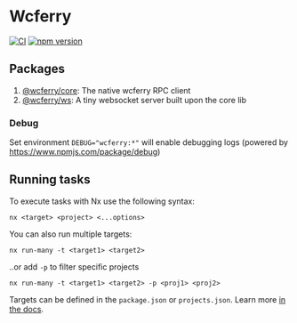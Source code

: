# Wcferry

[![CI](https://github.com/stkevintan/node-wcferry/actions/workflows/ci.yml/badge.svg)](https://github.com/stkevintan/node-wcferry/actions/workflows/ci.yml)
[![npm version](https://badge.fury.io/js/@wcferry%2Fcore.svg)](https://badge.fury.io/js/@wcferry%2Fcore)

## Packages

1. [@wcferry/core](./packages/core): The native wcferry RPC client
2. [@wcferry/ws](./packages/ws): A tiny websocket server built upon the core lib

### Debug

Set environment `DEBUG="wcferry:*"` will enable debugging logs (powered by https://www.npmjs.com/package/debug)

## Running tasks

To execute tasks with Nx use the following syntax:

```
nx <target> <project> <...options>
```

You can also run multiple targets:

```
nx run-many -t <target1> <target2>
```

..or add `-p` to filter specific projects

```
nx run-many -t <target1> <target2> -p <proj1> <proj2>
```

Targets can be defined in the `package.json` or `projects.json`. Learn more [in the docs](https://nx.dev/core-features/run-tasks).
